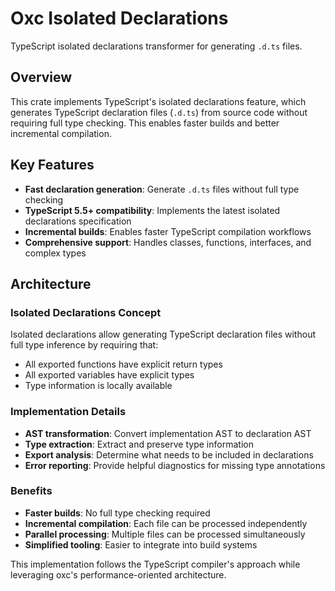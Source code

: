 # Oxc Isolated Declarations

TypeScript isolated declarations transformer for generating `.d.ts` files.

## Overview

This crate implements TypeScript's isolated declarations feature, which generates TypeScript declaration files (`.d.ts`) from source code without requiring full type checking. This enables faster builds and better incremental compilation.

## Key Features

- **Fast declaration generation**: Generate `.d.ts` files without full type checking
- **TypeScript 5.5+ compatibility**: Implements the latest isolated declarations specification
- **Incremental builds**: Enables faster TypeScript compilation workflows
- **Comprehensive support**: Handles classes, functions, interfaces, and complex types



## Architecture

### Isolated Declarations Concept

Isolated declarations allow generating TypeScript declaration files without full type inference by requiring that:

- All exported functions have explicit return types
- All exported variables have explicit types
- Type information is locally available

### Implementation Details

- **AST transformation**: Convert implementation AST to declaration AST
- **Type extraction**: Extract and preserve type information
- **Export analysis**: Determine what needs to be included in declarations
- **Error reporting**: Provide helpful diagnostics for missing type annotations

### Benefits

- **Faster builds**: No full type checking required
- **Incremental compilation**: Each file can be processed independently
- **Parallel processing**: Multiple files can be processed simultaneously
- **Simplified tooling**: Easier to integrate into build systems

This implementation follows the TypeScript compiler's approach while leveraging oxc's performance-oriented architecture.
